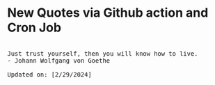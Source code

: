 # New Quotes via Github action and Cron Job

<pre>
<!-- #quote -->
Just trust yourself, then you will know how to live.
- Johann Wolfgang von Goethe

Updated on: [2/29/2024]
<!-- #quoteEnd -->
</pre>
